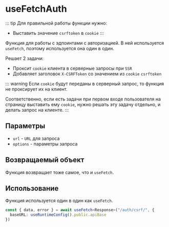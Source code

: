 # useFetchAuth

::: tip Для правильной работы функции нужно:

- Выставить значение `csrftoken` в `cookie`
:::

Функция для работы с эдпоинтами с авторизацией. В ней используется `useFetch`, поэтому используется она один в один.

Решает 2 задачи:

- Проксит `cookie` клиента в серверные запросы при `SSR`
- Добавляет заголовок `X-CSRFToken` со значением из `cookie` `csrftoken`

::: warning
Если `cookie` будут переданы в серверный запрос, то функция не проксирует их на клиент.

Соответственно, если есть задачи при первом входе пользователя на страницу выставить ему `cookie`, нужно решать эту задачу отдельно, и делать запрос на клиенте.
:::

## Параметры

- `url` - `URL` для запроса
- `options` - параметры запроса

## Возвращаемый объект

Функция возвращает тоже самое, что и `useFetch`.

## Использование

Функция используется один в один как `useFetch`.

```ts
const { data, error } = await useFetch<Response>("/auth/csrf/", {
  baseURL: useRuntimeConfig().public.apiBase
})
```
